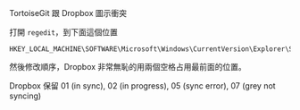 
TortoiseGit 跟 Dropbox 圖示衝突

打開 `regedit`，到下面這個位置

```
HKEY_LOCAL_MACHINE\SOFTWARE\Microsoft\Windows\CurrentVersion\Explorer\ShellIconOverlayIdentifiers
```

然後修改順序，Dropbox 非常無恥的用兩個空格占用最前面的位置。

Dropbox 保留 01 (in sync), 02 (in progress), 05 (sync error), 07 (grey not syncing)